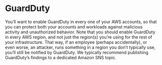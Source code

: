 # GuardDuty

You’ll want to enable GuardDuty in every one of your AWS accounts, so that you can protect both your accounts and workloads
against malicious activity and unauthorized behavior. Note that you should enable GuardDuty in every AWS region, and not just
the region(s) you’re using for the rest of your infrastructure. That way, if an employee (perhaps accidentally), or even worse,
an attacker, runs something in a region you don’t typically use, you’ll still be notified by GuardDuty. We typically recommend
publishing GuardDuty’s findings to a dedicated Amazon SNS topic.


<!-- ##DOCS-SOURCER-START
{
  "sourcePlugin": "local-copier",
  "hash": "f8a2464c61fa3e9f9f138b75d8cc477d"
}
##DOCS-SOURCER-END -->
